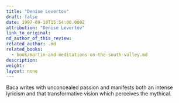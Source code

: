 ```yaml
---
title: "Denise Levertov"
draft: false
date: 1997-09-18T15:54:00.000Z
attribution: "Denise Levertov"
link_to_original:
nd_author_of_this_review:
related_author: .md
related_books:
  - book/martin-and-meditations-on-the-south-valley.md
description:
weight:
layout: none
---
```

Baca writes with unconcealed passion and manifests both an intense lyricism and that transformative vision which perceives the mythical.

